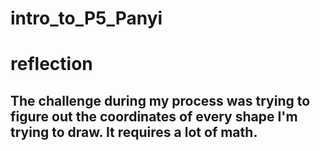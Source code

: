 # intro_to_P5_Panyi
# reflection
## The challenge during my process was trying to figure out the coordinates of every shape I'm trying to draw. It requires a lot of math.
